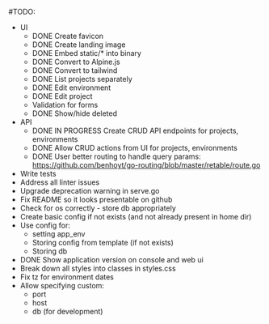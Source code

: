 #TODO:

 - UI
   - DONE Create favicon
   - DONE Create landing image
   - DONE Embed static/* into binary
   - DONE Convert to Alpine.js
   - DONE Convert to tailwind
   - DONE List projects separately
   - DONE Edit environment
   - DONE Edit project
   - Validation for forms
   - DONE Show/hide deleted
 - API
   - DONE IN PROGRESS Create CRUD API endpoints for projects, environments
   - DONE Allow CRUD actions from UI for projects, environments
   - DONE User better routing to handle query params: https://github.com/benhoyt/go-routing/blob/master/retable/route.go
 - Write tests
 - Address all linter issues
 - Upgrade deprecation warning in serve.go
 - Fix README so it looks presentable on github
 - Check for os correctly - store db appropriately
 - Create basic config if not exists (and not already present in home dir)
 - Use config for:
   - setting app_env
   - Storing config from template (if not exists)
   - Storing db
 - DONE Show application version on console and web ui
 - Break down all styles into classes in styles.css
 - Fix tz for environment dates
 - Allow specifying custom:
   - port
   - host
   - db (for development)
